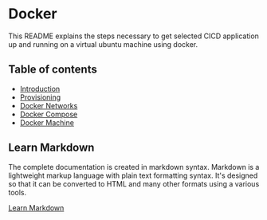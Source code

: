 # Docker

This README explains the steps necessary to get selected CICD application up and running on a virtual ubuntu machine using docker.

## Table of contents

* [Introduction](./docker-introduction.md)
* [Provisioning](https://docs.docker.com/engine/installation/)
* [Docker Networks](./docker-networks.md)
* [Docker Compose](./docker-compose.md)
* [Docker Machine](./docker-machine.md)

## Learn Markdown

The complete documentation is created in markdown syntax. Markdown is a lightweight markup language with plain text formatting syntax. It's designed so that it can be converted to HTML and many other formats using a various tools.

[Learn Markdown](https://github.com/adam-p/markdown-here/wiki/Markdown-Cheatsheet)